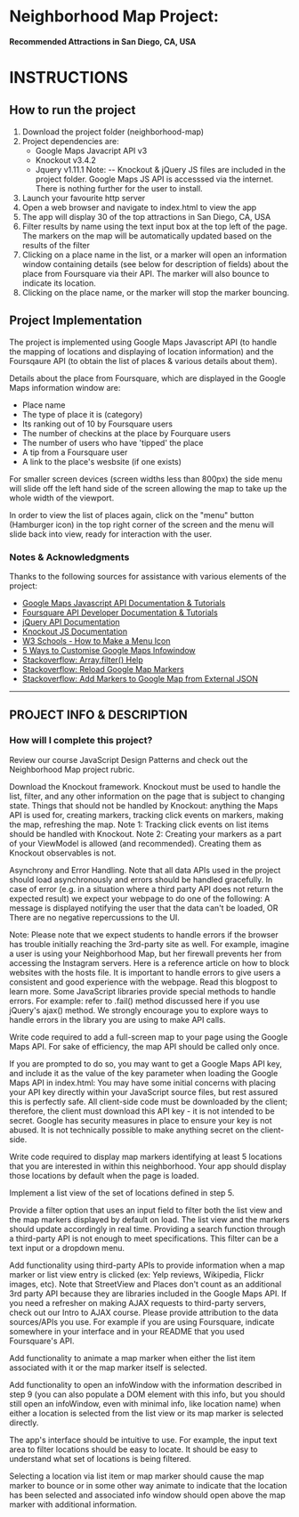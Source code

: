 # Neighborhood Map Project:

#### Recommended Attractions in San Diego, CA, USA

# INSTRUCTIONS
## How to run the project
1. Download the project folder (neighborhood-map)
2. Project dependencies are:
    * Google Maps Javacript API v3
    * Knockout v3.4.2
    * Jquery v1.11.1
Note: -- Knockout & jQuery JS files are included in the project folder. Google Maps JS API is accesssed via the internet. There is nothing further for the user to install.
3. Launch your favourite http server
4. Open a web browser and navigate to index.html to view the app
5. The app will display 30 of the top attractions in San Diego, CA, USA
5. Filter results by name using the text input box at the top left of the page. The markers on the map will be automatically updated based on the results of the filter
5. Clicking on a place name in the list, or a marker will open an information window containing details (see below for description of fields) about the place from Foursquare via their API. The marker will also bounce to indicate its location.
6. Clicking on the place name, or the marker will stop the marker bouncing.

## Project Implementation

The project is implemented using Google Maps Javascript API (to handle the mapping of locations and displaying of location information) and the Foursqaure API (to obtain the list of places & various details about them).

Details about the place from Foursquare, which are displayed in the Google Maps information window are:
* Place name
* The type of place it is (category)
* Its ranking out of 10 by Foursquare users
* The number of checkins at the place by Fourquare users
* The number of users who have 'tipped' the place
* A tip from a Foursquare user
* A link to the place's wesbsite (if one exists)

For smaller screen devices (screen widths less than 800px) the side menu will slide off the left hand side of the screen allowing the map to take up the whole width of the viewport.

In order to view the list of places again, click on the "menu" button (Hamburger icon) in the top right corner of the screen and the menu will slide back into view, ready for interaction with the user.

### Notes & Acknowledgments

Thanks to the following sources for assistance with various elements of the project:
* [Google Maps Javascript API Documentation &  Tutorials](https://developers.google.com/maps/documentation/javascript/)
* [Foursquare API Developer Documentation & Tutorials](https://developer.foursquare.com/docs)
* [jQuery API Documentation](http://api.jquery.com/)
* [Knockout JS Documentation](http://knockoutjs.com/documentation/introduction.html)
* [W3 Schools - How to Make a Menu Icon](https://www.w3schools.com/howto/howto_css_menu_icon.asp)
* [5 Ways to Customise Google Maps Infowindow](http://en.marnoto.com/2014/09/5-formas-de-personalizar-infowindow.html)
* [Stackoverflow: Array.filter() Help](https://stackoverflow.com/questions/34408996/javascript-array-filter-not-working-as-expected)
* [Stackoverflow: Reload Google Map Markers](https://stackoverflow.com/questions/22773651/reload-markers-on-googles-maps-api)
* [Stackoverflow: Add Markers to Google Map from External JSON](https://stackoverflow.com/questions/21401774/add-markers-to-google-maps-from-external-json)
______________________________________________________________________________

## PROJECT INFO & DESCRIPTION

### How will I complete this project?
Review our course JavaScript Design Patterns and check out the Neighborhood Map project rubric.

Download the Knockout framework. Knockout must be used to handle the list, filter, and any other information on the page that is subject to changing state. Things that should not be handled by Knockout: anything the Maps API is used for, creating markers, tracking click events on markers, making the map, refreshing the map. Note 1: Tracking click events on list items should be handled with Knockout. Note 2: Creating your markers as a part of your ViewModel is allowed (and recommended). Creating them as Knockout observables is not.

Asynchrony and Error Handling. Note that all data APIs used in the project should load asynchronously and errors should be handled gracefully. In case of error (e.g. in a situation where a third party API does not return the expected result) we expect your webpage to do one of the following: A message is displayed notifying the user that the data can't be loaded, OR There are no negative repercussions to the UI.

Note: Please note that we expect students to handle errors if the browser has trouble initially reaching the 3rd-party site as well. For example, imagine a user is using your Neighborhood Map, but her firewall prevents her from accessing the Instagram servers. Here is a reference article on how to block websites with the hosts file. It is important to handle errors to give users a consistent and good experience with the webpage. Read this blogpost to learn more. Some JavaScript libraries provide special methods to handle errors. For example: refer to .fail() method discussed here if you use jQuery's ajax() method. We strongly encourage you to explore ways to handle errors in the library you are using to make API calls.

Write code required to add a full-screen map to your page using the Google Maps API. For sake of efficiency, the map API should be called only once.

If you are prompted to do so, you may want to get a Google Maps API key, and include it as the value of the key parameter when loading the Google Maps API in index.html: <script src="http://maps.googleapis.com/maps/api/js?libraries=places&key=[YOUR_API_KEY]"></script> You may have some initial concerns with placing your API key directly within your JavaScript source files, but rest assured this is perfectly safe. All client-side code must be downloaded by the client; therefore, the client must download this API key - it is not intended to be secret. Google has security measures in place to ensure your key is not abused. It is not technically possible to make anything secret on the client-side.

Write code required to display map markers identifying at least 5 locations that you are interested in within this neighborhood. Your app should display those locations by default when the page is loaded.

Implement a list view of the set of locations defined in step 5.

Provide a filter option that uses an input field to filter both the list view and the map markers displayed by default on load. The list view and the markers should update accordingly in real time. Providing a search function through a third-party API is not enough to meet specifications. This filter can be a text input or a dropdown menu.

Add functionality using third-party APIs to provide information when a map marker or list view entry is clicked (ex: Yelp reviews, Wikipedia, Flickr images, etc). Note that StreetView and Places don't count as an additional 3rd party API because they are libraries included in the Google Maps API. If you need a refresher on making AJAX requests to third-party servers, check out our Intro to AJAX course. Please provide attribution to the data sources/APIs you use. For example if you are using Foursquare, indicate somewhere in your interface and in your README that you used Foursquare's API.

Add functionality to animate a map marker when either the list item associated with it or the map marker itself is selected.

Add functionality to open an infoWindow with the information described in step 9 (you can also populate a DOM element with this info, but you should still open an infoWindow, even with minimal info, like location name) when either a location is selected from the list view or its map marker is selected directly.

The app's interface should be intuitive to use. For example, the input text area to filter locations should be easy to locate. It should be easy to understand what set of locations is being filtered.

Selecting a location via list item or map marker should cause the map marker to bounce or in some other way animate to indicate that the location has been selected and associated info window should open above the map marker with additional information.
